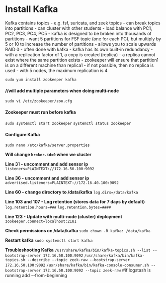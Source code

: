 # Install Kafka

Kafka contains topics - e.g. fsf, suricata, and zeek topics - can break topics into partitions - can cluster with other students - load balance with PC1, PC2, PC3, PC4, PC5 - kafka is designed to be broken into thousands of partitions - want 5 partitions for FSF topic (one for each PC), but multiply by 5 or 10 to increase the number of partitions - allows you to scale upwards
RAID 0 - often done with kafka - kafka has its own built-in redundancy - with a replication factor of 1, a copy is created (replica) - a replica cannot exist where the same partition exists - zookeeper will ensure that partition1 is on a different machine than replica1 - if not possible, then no replica is used - with 5 nodes, the maximum replication is 4

`sudo yum install zookeeper kafka`

#### //will add multiple parameters when doing multi-node
`sudo vi /etc/zookeeper/zoo.cfg`

#### Zookeeper must run before kafka
`sudo systemctl start zookeeper`
`systemctl status zookeeper`

#### Configure Kafka
`sudo nano /etc/kafka/server.properties`

**Will change `broker.id=0` when we cluster**

**Line 31 - uncomment and add sensor ip**
`listeners=PLAINTEXT://172.16.50.100:9092`

**Line 36 - uncomment and add sensor ip**
`advertised.listeners=PLAINTEXT://172.16.40.100:9092`

**Line 60 - change directory to /data/kafka**
`log.dirs=/data/kafka`

**Line 103 and 107 - Log retention (stores data for 7 days by default)**
`log.retention.hours=###`
`log.retention.bytes=####`

**Line 123 - Update with multi-node (cluster) deployment**
`zookeeper.connect=localhost:2181`

**Check permissions on /data/kafka**
`sudo chown -R kafka: /data/kafka`

**Restart kafka**
`sudo systemctl start kafka`

**Troubleshooting Kafka**
`/usr/share/kafka/bin/kafka-topics.sh --list --bootstrap-server 172.16.50.100:9092`
`/usr/share/kafka/bin/kafka-topics.sh --describe --topic zeek-raw --bootstrap-server 172.16.50.100:9092`
`/usr/share/kafka/bin/kafka-console-consumer.sh --bootstrap-server 172.16.50.100:9092 --topic zeek-raw` #if logstash is running add --from-beginning

